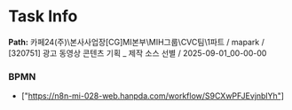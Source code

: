 # Task Info

**Path:** 카페24(주)\본사사업장\[CG]MI본부\MIH그룹\CVC팀\1파트 / mapark / [320751] 광고 동영상 콘텐츠 기획 _ 제작 소스 선별 / 2025-09-01_00-00-00

### BPMN
- ["https://n8n-mi-028-web.hanpda.com/workflow/S9CXwPFJEvjnblYh"]

